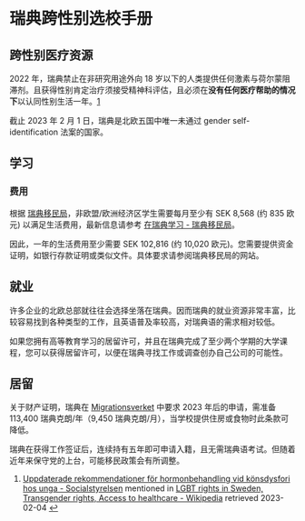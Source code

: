 # 瑞典跨性别选校手册

## 跨性别医疗资源

2022 年，瑞典禁止在非研究用途外向 18 岁以下的人类提供任何激素与荷尔蒙阻滞剂。且获得性别肯定治疗须接受精神科评估，且必须在**没有任何医疗帮助的情况下**以认同性别生活一年。[1](#fn:1)

截止 2023 年 2 月 1 日，瑞典是北欧五国中唯一未通过 gender self-identification 法案的国家。

## 学习

### 费用

根据 [瑞典移民局](https://www.migrationsverket.se/)，非欧盟/欧洲经济区学生需要每月至少有 SEK 8,568 (约 835 欧元) 以满足生活费用，最新信息请参考 [在瑞典学习 - 瑞典移民局](https://www.migrationsverket.se/English/Private-individuals/Studying-in-Sweden.html)。

因此，一年的生活费用至少需要 SEK 102,816 (约 10,020 欧元)。您需要提供资金证明，如银行存款证明或类似文件。具体要求请参阅瑞典移民局的网站。

## 就业

许多企业的北欧总部就往往会选择坐落在瑞典。因而瑞典的就业资源非常丰富，比较容易找到各种类型的工作，且英语普及率较高，对瑞典语的需求相对较低。

如果您拥有高等教育学习的居留许可，并且在瑞典完成了至少两个学期的大学课程，您可以获得居留许可，以便在瑞典寻找工作或调查创办自己公司的可能性。

## 居留

关于财产证明，瑞典在 [Migrationsverket](https://www.migrationsverket.se/English/Private-individuals/Studying-and-researching-in-Sweden/Higher-education/Residence-permit-for-higher-education.html) 中要求 2023 年后的申请，需准备 113,400 瑞典克朗/年（9,450 瑞典克朗/月），当学校提供住房或食物时此条款可降低。

瑞典在获得工作签证后，连续持有五年即可申请入籍，且无需瑞典语考试。但随着近年来保守党的上台，可能移民政策会有所调整。

1. [Uppdaterade rekommendationer för hormonbehandling vid könsdysfori hos unga - Socialstyrelsen](https://www.socialstyrelsen.se/om-socialstyrelsen/pressrum/press/uppdaterade-rekommendationer-for-hormonbehandling-vid-konsdysfori-hos-unga/) mentioned in [LGBT rights in Sweden, Transgender rights, Access to healthcare - Wikipedia](https://en.wikipedia.org/wiki/LGBT_rights_in_Sweden) retrieved 2023-02-04 [↩︎](#fnref:1)